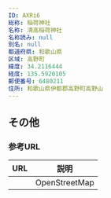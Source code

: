```yaml
---
ID: AXRi6
総称: 稲荷神社
名称: 清高稲荷神社
名称読み: null
別名: null
都道府県: 和歌山県
区域: 高野町
緯度: 34.2116444
経度: 135.5920105
郵便番号: 6480211
住所: 和歌山県伊都郡高野町高野山
---
```


## その他

### 参考URL

| URL | 説明          |
| --- | ------------- |
|     | OpenStreetMap |

